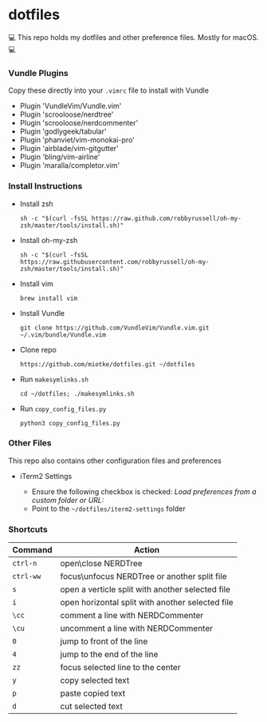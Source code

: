 # dotfiles

💻 This repo holds my dotfiles and other preference files. Mostly for macOS. 💻


### Vundle Plugins
Copy these directly into your `.vimrc` file to install with Vundle
* Plugin 'VundleVim/Vundle.vim'
* Plugin 'scrooloose/nerdtree'
* Plugin 'scrooloose/nerdcommenter'
* Plugin 'godlygeek/tabular'
* Plugin 'phanviet/vim-monokai-pro'
* Plugin 'airblade/vim-gitgutter'
* Plugin 'bling/vim-airline'
* Plugin 'maralla/completor.vim'

### Install Instructions
* Install zsh

	`sh -c "$(curl -fsSL https://raw.github.com/robbyrussell/oh-my-zsh/master/tools/install.sh)"`

* Install oh-my-zsh

	`sh -c "$(curl -fsSL https://raw.githubusercontent.com/robbyrussell/oh-my-zsh/master/tools/install.sh)"`

* Install vim

	`brew install vim`

* Install Vundle

	`git clone https://github.com/VundleVim/Vundle.vim.git ~/.vim/bundle/Vundle.vim`

* Clone repo

	`https://github.com/miotke/dotfiles.git ~/dotfiles`

* Run `makesymlinks.sh`

	`cd ~/dotfiles; ./makesymlinks.sh`

* Run `copy_config_files.py`

	`python3 copy_config_files.py`

### Other Files
This repo also contains other configuration files and preferences

* iTerm2 Settings

	* Ensure the following checkbox is checked: _Load preferences from a custom folder or URL:_
	* Point to the `~/dotfiles/iterm2-settings` folder


### Shortcuts
| Command   |          Action                                  |
|-----------|--------------------------------------------------|
|`ctrl-n`   | open\close NERDTree                              |
|`ctrl-ww`  | focus\unfocus NERDTree or another split file     |
|`s`        | open a verticle split with another selected file |
|`i`        | open horizontal split with another selected file |
|`\cc`      | comment a line with NERDCommenter                |
|`\cu`      | uncomment a line with NERDCommenter              |
|`0`        | jump to front of the line                        |
|`4`        | jump to the end of the line                      |
|`zz`       | focus selected line to the center                |
|`y`        | copy selected text                               |
|`p`        | paste copied text                                |
|`d`        | cut selected text                                |

